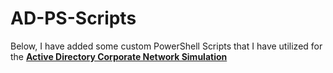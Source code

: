 # AD-PS-Scripts

Below, I have added some custom PowerShell Scripts that I have utilized for the [**Active Directory Corporate Network Simulation**](https://github.com/taniaortiz0/Active-Directory-Corp-Network-Simulation)
